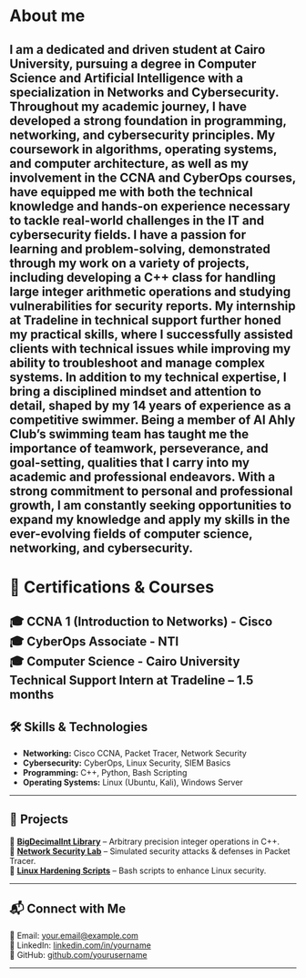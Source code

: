 # About me
I am a dedicated and driven student at Cairo University, pursuing a degree in Computer Science and Artificial Intelligence with a specialization in Networks and Cybersecurity. Throughout my academic journey, I have developed a strong foundation in programming, networking, and cybersecurity principles. My coursework in algorithms, operating systems, and computer architecture, as well as my involvement in the CCNA and CyberOps courses, have equipped me with both the technical knowledge and hands-on experience necessary to tackle real-world challenges in the IT and cybersecurity fields.
I have a passion for learning and problem-solving, demonstrated through my work on a variety of projects, including developing a C++ class for handling large integer arithmetic operations and studying vulnerabilities for security reports. My internship at Tradeline in technical support further honed my practical skills, where I successfully assisted clients with technical issues while improving my ability to troubleshoot and manage complex systems.
In addition to my technical expertise, I bring a disciplined mindset and attention to detail, shaped by my 14 years of experience as a competitive swimmer. Being a member of Al Ahly Club’s swimming team has taught me the importance of teamwork, perseverance, and goal-setting, qualities that I carry into my academic and professional endeavors.
With a strong commitment to personal and professional growth, I am constantly seeking opportunities to expand my knowledge and apply my skills in the ever-evolving fields of computer science, networking, and cybersecurity.
---
# 📜 Certifications & Courses  
🎓 **CCNA 1 (Introduction to Networks) - Cisco**  
🎓 **CyberOps Associate - NTI**  
🎓 **Computer Science - Cairo University** 
Technical Support Intern at Tradeline – 1.5 months
---
## 🛠 Skills & Technologies  
- **Networking:** Cisco CCNA, Packet Tracer, Network Security  
- **Cybersecurity:** CyberOps, Linux Security, SIEM Basics  
- **Programming:** C++, Python, Bash Scripting  
- **Operating Systems:** Linux (Ubuntu, Kali), Windows Server  

---
## 📂 Projects  
🔹 **[BigDecimalInt Library](https://github.com/yourusername/BigDecimalInt)** – Arbitrary precision integer operations in C++.  
🔹 **[Network Security Lab](https://github.com/yourusername/Network-Security-Lab)** – Simulated security attacks & defenses in Packet Tracer.  
🔹 **[Linux Hardening Scripts](https://github.com/yourusername/Linux-Hardening)** – Bash scripts to enhance Linux security.  

---
## 📬 Connect with Me  
📧 Email: [your.email@example.com](mailto:your.email@example.com)  
🔗 LinkedIn: [linkedin.com/in/yourname](https://linkedin.com/in/yourname)  
🐙 GitHub: [github.com/yourusername](https://github.com/yourusername)  

---


